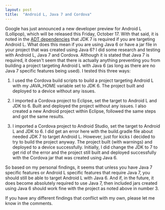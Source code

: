 ```yaml
---
layout: post
title:  "Android L, Java 7 and Cordova"
---
```

Google has just announced a new developer preview for Android L (Lollipop), which will be released this Friday, October 17. With that said, it is noted in the [ADT dependencies](http://developer.android.com/tools/sdk/eclipse-adt.html) that JDK 7 is required if you are targeting Android L. What does this mean if you are using Java 6 or have a jar file in your project that was created using Java 6? I did some research and testing with Android L, Java 7 and Cordova. Although it is stated that Java 7 is required, it doesn't seem that there is actually anything preventing you from building a project targeting Android L with Java 6 (as long as there are no Java 7 specific features being used). I tested this three ways:

1. I used the Cordova build scripts to build a project targeting Android L with my JAVA_HOME variable set to JDK 6. The project built and deployed to a device without any issues.

2. I imported a Cordova project to Eclipse, set the target to Android L and JDK to 6. Built and deployed the project without any issues. I also created a new Android project within Eclipse, followed the same steps and got the same results.

3. I imported a Cordova project to Android Studio, set the target to Android L and JDK to 6. I did get an error here with the build.gradle file about needed JDK 7 to target Android L. However, just for kicks I decided to try to build the project anyway. The project built (with warnings) and deployed to a device successfully. Initially, I did change the JDK to 7 to get rid of the error and the project still built and deployed successfully with the Cordova jar that was created using Java 6.

So based on my personal findings, it seems that unless you have Java 7 specific features or Android L specific features that require Java 7, you should still be able to target Android L with Java 6. And if, in the future, it does become absolutely required to use Java 7, then included jars created using Java 6 should work fine with the project as noted above in number 3.

If you have any different findings that conflict with my own, please let me know in the comments.